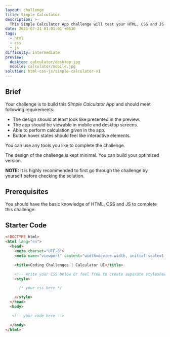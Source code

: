 ```yaml
---
layout: challenge
title: Simple Calculator
description: >-
  This Simple Calculator App challenge will test your HTML, CSS and JS skills.
date: 2021-07-21 01:01:01 +0530
tags:
  - html
  - css
  - js
difficulty: intermediate
preview:
  desktop: calculator/desktop.jpg
  mobile: calculator/mobile.jpg
solution: html-css-js/simple-calculator-v1
---
```


## Brief

Your challenge is to build this _Simple Calculator App_ and should meet following requirements:

- The design should at least look like presented in the preview.
- The app should be viewable in mobile and desktop screens.
- Able to perform calculation given in the app.
- Button hover states should feel like interactive elements.

You can use any tools you like to complete the challenge.

The design of the challenge is kept minimal. You can build your optimized version.

__NOTE:__ It is highly recommended to first go through the challenge by yourself before checking
the solution.

## Prerequisites

You should have the basic knowledge of HTML, CSS and JS to complete this challenge.


## Starter Code

~~~html
<!DOCTYPE html>
<html lang="en">
  <head>
    <meta charset="UTF-8">
    <meta name="viewport" content="width=device-width, initial-scale=1.0">

    <title>Coding Challenges | Calculator UI</title>

    <!-- Write your CSS below or feel free to create separate stylesheet -->
    <style>

      /* your css here */

    </style>
  </head>
  <body>

   <!-- your code here -->

  </body>
</html>
~~~
